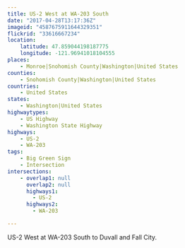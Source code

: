 ```yaml
---
title: US-2 West at WA-203 South
date: "2017-04-28T13:17:36Z"
imageid: "4587675911644329351"
flickrid: "33616667234"
location:
    latitude: 47.859044198187775
    longitude: -121.96941018104555
places:
    - Monroe|Snohomish County|Washington|United States
counties:
    - Snohomish County|Washington|United States
countries:
    - United States
states:
    - Washington|United States
highwaytypes:
    - US Highway
    - Washington State Highway
highways:
    - US-2
    - WA-203
tags:
    - Big Green Sign
    - Intersection
intersections:
    - overlap1: null
      overlap2: null
      highways1:
        - US-2
      highways2:
        - WA-203

---
```

US-2 West at WA-203 South to Duvall and Fall City.